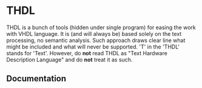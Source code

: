 # THDL

THDL is a bunch of tools (hidden under single program) for easing the work with VHDL language.
It is (and will always be) based solely on the text processing, no semantic analysis.
Such approach draws clear line what might be included and what will never be supported.
'T' in the 'THDL' stands for 'Text'.
However, do **not** read THDL as "Text Hardware Description Language" and do **not** treat it as such.

## Documentation
